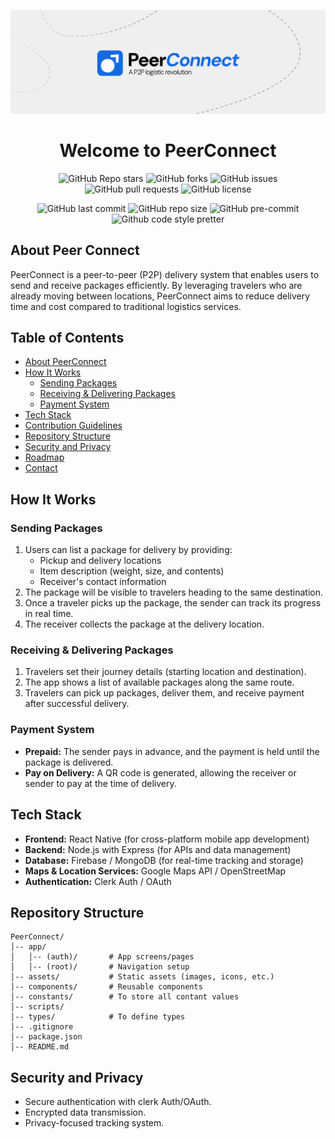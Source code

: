 ![GitHub README Banner](./README_Banner.png)

<div align="center">
<h1> Welcome to PeerConnect </h1>

![GitHub Repo stars](https://img.shields.io/github/stars/DolenDeori/PeerConnect?style=social)
![GitHub forks](https://img.shields.io/github/forks/DolenDeori/PeerConnect?style=social)
![GitHub issues](https://img.shields.io/github/issues/DolenDeori/PeerConnect)
![GitHub pull requests](https://img.shields.io/github/issues-pr/DolenDeori/PeerConnect)
![GitHub license](https://img.shields.io/github/license/DolenDeori/PeerConnect)
<br>

![GitHub last commit](https://img.shields.io/github/last-commit/DolenDeori/PeerConnect)
![GitHub repo size](https://img.shields.io/github/repo-size/DolenDeori/PeerConnect.svg?label=Repo%20size)
![GitHub pre-commit](https://img.shields.io/badge/pre--commit-enabled-brightgreen?logo=pre-commit&logoColor=white)
![Github code style pretter](https://img.shields.io/badge/code%20style-prettier-ff69b4.svg?)

</div>

## About Peer Connect

PeerConnect is a peer-to-peer (P2P) delivery system that enables users to send and receive packages efficiently. By leveraging travelers who are already moving between locations, PeerConnect aims to reduce delivery time and cost compared to traditional logistics services.

## Table of Contents

- [About PeerConnect](#-about-peerconnect)
- [How It Works](#-how-it-works)
  - [Sending Packages](#-sending-packages)
  - [Receiving & Delivering Packages](#-receiving--delivering-packages)
  - [Payment System](#-payment-system)
- [Tech Stack](#-tech-stack)
- [Contribution Guidelines](#-contribution-guidelines)
- [Repository Structure](#-repository-structure)
- [Security and Privacy](#-security-and-privacy)
- [Roadmap](#-roadmap)
- [Contact](#-contact)

## How It Works

### Sending Packages

1. Users can list a package for delivery by providing:
   - Pickup and delivery locations
   - Item description (weight, size, and contents)
   - Receiver's contact information
2. The package will be visible to travelers heading to the same destination.
3. Once a traveler picks up the package, the sender can track its progress in real time.
4. The receiver collects the package at the delivery location.

### Receiving & Delivering Packages

1. Travelers set their journey details (starting location and destination).
2. The app shows a list of available packages along the same route.
3. Travelers can pick up packages, deliver them, and receive payment after successful delivery.

### Payment System

- **Prepaid:** The sender pays in advance, and the payment is held until the package is delivered.
- **Pay on Delivery:** A QR code is generated, allowing the receiver or sender to pay at the time of delivery.

## Tech Stack

- **Frontend:** React Native (for cross-platform mobile app development)
- **Backend:** Node.js with Express (for APIs and data management)
- **Database:** Firebase / MongoDB (for real-time tracking and storage)
- **Maps & Location Services:** Google Maps API / OpenStreetMap
- **Authentication:** Clerk Auth / OAuth

## Repository Structure

```
PeerConnect/
│-- app/
│   │-- (auth)/       # App screens/pages
│   │-- (root)/       # Navigation setup
│-- assets/           # Static assets (images, icons, etc.)
│-- components/       # Reusable components
│-- constants/        # To store all contant values
│-- scripts/
│-- types/            # To define types
│-- .gitignore
│-- package.json
│-- README.md
```

## Security and Privacy

- Secure authentication with clerk Auth/OAuth.
- Encrypted data transmission.
- Privacy-focused tracking system.
